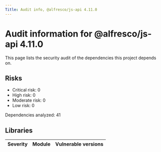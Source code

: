 ```yaml
---
Title: Audit info, @alfresco/js-api 4.11.0
---
```


# Audit information for @alfresco/js-api 4.11.0

This page lists the security audit of the dependencies this project depends on.

## Risks

- Critical risk: 0
- High risk: 0
- Moderate risk: 0
- Low risk: 0

Dependencies analyzed: 41

## Libraries

| Severity | Module | Vulnerable versions |
| --- | --- | --- |

